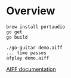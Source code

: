 # Overview

    brew install portaudio
    go get
    go build

    ./go-guitar demo.aiff
    ... time passes
    afplay demo.aiff


[AIFF documentation](http://www-mmsp.ece.mcgill.ca/Documents/AudioFormats/AIFF/Docs/AIFF-1.3.pdf)